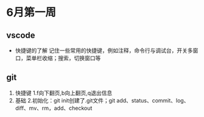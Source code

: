# 6月第一周

## vscode

- 快捷键的了解 记住一些常用的快捷键，例如注释，命令行与调试台，开关多窗口，菜单栏收缩；搜索，切换窗口等


## git

1. 快捷键 1.f向下翻页,b向上翻页,q退出信息
1. 基础 2.初始化：git init创建了.git文件；git add、status、commit、log、diff、mv、rm，add、checkout
